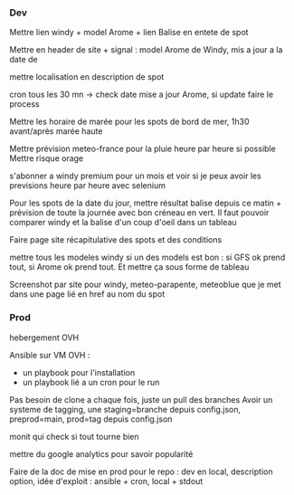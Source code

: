 ### Dev
Mettre lien windy + model Arome + lien Balise en entete de spot

Mettre en header de site + signal : model Arome de Windy, mis a jour a la date de

mettre localisation en description de spot

cron tous les 30 mn -> check date mise a jour Arome, si update faire le process

Mettre les horaire de marée pour les spots de bord de mer, 1h30 avant/après marée haute

Mettre prévision meteo-france pour la pluie heure par heure si possible
Mettre risque orage 

s'abonner a windy premium pour un mois et voir si je peux avoir les previsions heure par heure avec selenium

Pour les spots de la date du jour, mettre résultat balise depuis ce matin + prévision de toute la journée avec bon créneau en vert. Il faut pouvoir comparer windy et la balise d'un coup d'oeil dans un tableau

Faire page site récapitulative des spots et des conditions

mettre tous les modeles windy si un des models est bon : si GFS ok prend tout, si Arome ok prend tout. Et mettre ça sous forme de tableau

Screenshot par site pour windy, meteo-parapente, meteoblue que je met dans une page lié en href au nom du spot

### Prod
hebergement OVH

Ansible sur VM OVH :
- un playbook pour l'installation
- un playbook lié a un cron pour le run

Pas besoin de clone a chaque fois, juste un pull des branches
Avoir un systeme de tagging, une staging=branche depuis config.json, preprod=main, prod=tag depuis config.json

monit qui check si tout tourne bien

mettre du google analytics pour savoir popularité

Faire de la doc de mise en prod pour le repo : dev en local, description option, idée d'exploit : ansible + cron, local + stdout





